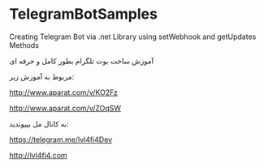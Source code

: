# TelegramBotSamples
Creating Telegram Bot via .net Library using setWebhook and getUpdates Methods

آموزش ساخت بوت تلگرام بطور کامل و حرفه ای 

مربوط به آموزش زیر:

http://www.aparat.com/v/KO2Fz

http://www.aparat.com/v/ZOqSW

به کانال مل بپیوندید:

https://telegram.me/lvl4fi4Dev



http://lvl4fi4.com
